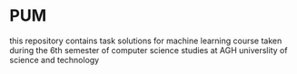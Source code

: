 # PUM

this repository contains task solutions for machine learning course taken during the 6th semester of computer science studies at AGH universlity of science and technology
